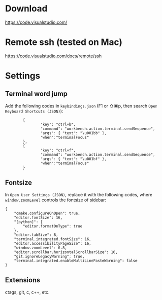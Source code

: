 # Download

https://code.visualstudio.com/

# Remote ssh (tested on Mac)

https://code.visualstudio.com/docs/remote/ssh

# Settings

## Terminal word jump

Add the following codes in `keybindings.json` (F1 or ⇧⌘p, then search `Open Keyboard Shortcuts (JSON)`):
```
        {
                "key": "ctrl+b",
                "command": "workbench.action.terminal.sendSequence",
                "args": { "text": "\u001bb" },
                "when":"terminalFocus"
        },
        {
                "key": "ctrl+f",
                "command": "workbench.action.terminal.sendSequence",
                "args": { "text": "\u001bf" },
                "when":"terminalFocus"
        }
```

## Fontsize

In `Open User Settings (JSON)`, replace it with the following codes, where `window.zoomLevel` controls the fontsize of sidebar:
```
{
    "cmake.configureOnOpen": true,
    "editor.fontSize": 16,
    "[python]": {
        "editor.formatOnType": true
    },
    "editor.tabSize": 8,
    "terminal.integrated.fontSize": 16,
    "editor.accessibilityPageSize": 16,
    "window.zoomLevel": 0.8,
    "editor.scrollbar.horizontalScrollbarSize": 16,
    "git.ignoreLegacyWarning": true,
    "terminal.integrated.enableMultiLinePasteWarning": false
}
```

## Extensions

ctags, git, c, c++, etc.

